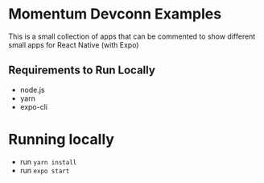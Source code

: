 # Momentum Devconn Examples

This is a small collection of apps that can be commented to show different small apps for React Native (with Expo)

## Requirements to Run Locally

- node.js
- yarn
- expo-cli

# Running locally

- run `yarn install`
- run `expo start`


